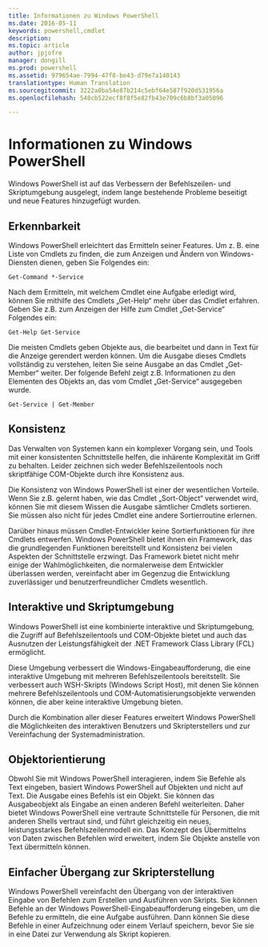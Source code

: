 ```yaml
---
title: Informationen zu Windows PowerShell
ms.date: 2016-05-11
keywords: powershell,cmdlet
description: 
ms.topic: article
author: jpjofre
manager: dongill
ms.prod: powershell
ms.assetid: 979654ae-7994-47f8-be43-d79e7a140143
translationtype: Human Translation
ms.sourcegitcommit: 3222a0ba54e87b214c5ebf64e587f920d531956a
ms.openlocfilehash: 548cb522ecf8f8f5e82fb43e709c6b8bf3a05096

---
```


# Informationen zu Windows PowerShell
Windows PowerShell ist auf das Verbessern der Befehlszeilen- und Skriptumgebung ausgelegt, indem lange bestehende Probleme beseitigt und neue Features hinzugefügt wurden.

## Erkennbarkeit
Windows PowerShell erleichtert das Ermitteln seiner Features. Um z. B. eine Liste von Cmdlets zu finden, die zum Anzeigen und Ändern von Windows-Diensten dienen, geben Sie Folgendes ein:

```
Get-Command *-Service
```

Nach dem Ermitteln, mit welchem Cmdlet eine Aufgabe erledigt wird, können Sie mithilfe des Cmdlets „Get-Help“ mehr über das Cmdlet erfahren. Geben Sie z.B. zum Anzeigen der Hilfe zum Cmdlet „Get-Service“ Folgendes ein:

```
Get-Help Get-Service
```
Die meisten Cmdlets geben Objekte aus, die bearbeitet und dann in Text für die Anzeige gerendert werden können. Um die Ausgabe dieses Cmdlets vollständig zu verstehen, leiten Sie seine Ausgabe an das Cmdlet „Get-Member“ weiter. Der folgende Befehl zeigt z.B. Informationen zu den Elementen des Objekts an, das vom Cmdlet „Get-Service“ ausgegeben wurde.

```
Get-Service | Get-Member
```

## Konsistenz
Das Verwalten von Systemen kann ein komplexer Vorgang sein, und Tools mit einer konsistenten Schnittstelle helfen, die inhärente Komplexität im Griff zu behalten. Leider zeichnen sich weder Befehlszeilentools noch skriptfähige COM-Objekte durch ihre Konsistenz aus.

Die Konsistenz von Windows PowerShell ist einer der wesentlichen Vorteile. Wenn Sie z.B. gelernt haben, wie das Cmdlet „Sort-Object“ verwendet wird, können Sie mit diesem Wissen die Ausgabe sämtlicher Cmdlets sortieren. Sie müssen also nicht für jedes Cmdlet eine andere Sortierroutine erlernen.

Darüber hinaus müssen Cmdlet-Entwickler keine Sortierfunktionen für ihre Cmdlets entwerfen. Windows PowerShell bietet ihnen ein Framework, das die grundlegenden Funktionen bereitstellt und Konsistenz bei vielen Aspekten der Schnittstelle erzwingt. Das Framework bietet nicht mehr einige der Wahlmöglichkeiten, die normalerweise dem Entwickler überlassen werden, vereinfacht aber im Gegenzug die Entwicklung zuverlässiger und benutzerfreundlicher Cmdlets wesentlich.

## Interaktive und Skriptumgebung
Windows PowerShell ist eine kombinierte interaktive und Skriptumgebung, die Zugriff auf Befehlszeilentools und COM-Objekte bietet und auch das Ausnutzen der Leistungsfähigkeit der .NET Framework Class Library (FCL) ermöglicht.

Diese Umgebung verbessert die Windows-Eingabeaufforderung, die eine interaktive Umgebung mit mehreren Befehlszeilentools bereitstellt. Sie verbessert auch WSH-Skripts (Windows Script Host), mit denen Sie können mehrere Befehlszeilentools und COM-Automatisierungsobjekte verwenden können, die aber keine interaktive Umgebung bieten.

Durch die Kombination aller dieser Features erweitert Windows PowerShell die Möglichkeiten des interaktiven Benutzers und Skripterstellers und zur Vereinfachung der Systemadministration.

## Objektorientierung
Obwohl Sie mit Windows PowerShell interagieren, indem Sie Befehle als Text eingeben, basiert Windows PowerShell auf Objekten und nicht auf Text. Die Ausgabe eines Befehls ist ein Objekt. Sie können das Ausgabeobjekt als Eingabe an einen anderen Befehl weiterleiten. Daher bietet Windows PowerShell eine vertraute Schnittstelle für Personen, die mit anderen Shells vertraut sind, und führt gleichzeitig ein neues, leistungsstarkes Befehlszeilenmodell ein. Das Konzept des Übermittelns von Daten zwischen Befehlen wird erweitert, indem Sie Objekte anstelle von Text übermitteln können.

## Einfacher Übergang zur Skripterstellung
Windows PowerShell vereinfacht den Übergang von der interaktiven Eingabe von Befehlen zum Erstellen und Ausführen von Skripts. Sie können Befehle an der Windows PowerShell-Eingabeaufforderung eingeben, um die Befehle zu ermitteln, die eine Aufgabe ausführen. Dann können Sie diese Befehle in einer Aufzeichnung oder einem Verlauf speichern, bevor Sie sie in eine Datei zur Verwendung als Skript kopieren.




<!--HONumber=Aug16_HO4-->


